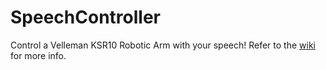 # SpeechController
Control a Velleman KSR10 Robotic Arm with your speech!
Refer to the [wiki](https://github.com/JustRamon/SpeechController/wiki) for more info.
